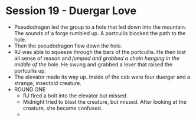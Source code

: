 # Session 19 - Duergar Love
* Pseudodragon led the group to a hole that led down into the mountain. The sounds of a forge rumbled up. A portcullis blocked the path to the hole.
* Then the pseudodragon flew down the hole.
* RJ was able to squeeze through the bars of the portcullis. He then lost all sense of reason and _jumped and grabbed a chain hanging in the middle of the hole_. He swung and grabbed a lever that raised the portcullis up.
* The elevator made its way up. Inside of the cab were four duergar and a strange, insectoid creature.
* ROUND ONE
	* RJ fired a bolt into the elevator but missed.
	* Midnight tried to blast the creature, but missed. After looking at the creature, she became confused.
	* 
<!--stackedit_data:
eyJoaXN0b3J5IjpbLTE5NzYwMjYzMTQsOTQ3MzE2OTIyLC00ND
Y5MTI1OTQsOTY5NzEyMzYsLTQzOTU0NjYzNV19
-->